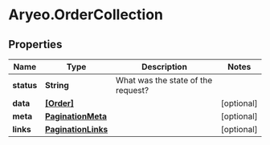 # Aryeo.OrderCollection

## Properties

Name | Type | Description | Notes
------------ | ------------- | ------------- | -------------
**status** | **String** | What was the state of the request? | 
**data** | [**[Order]**](Order.md) |  | [optional] 
**meta** | [**PaginationMeta**](PaginationMeta.md) |  | [optional] 
**links** | [**PaginationLinks**](PaginationLinks.md) |  | [optional] 


